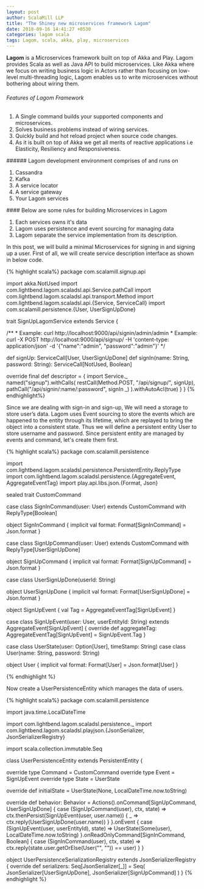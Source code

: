 ```yaml
---
layout: post
author: ScalaMill LLP
title: "The Shiney new microservices framework Lagom"
date: 2018-09-16 14:41:27 +0530
categories: lagom scala
tags: Lagom, scala, akka, play, microservices
---
```


<b>Lagom</b> is a Microservices framework built on top of Akka and Play. Lagom provides Scala as well as Java API to build microservices. Like Akka where we focus on writing business logic in Actors rather than focusing on low-level multi-threading logic, Lagom enables us to write microservices without bothering about wiring them.

###### Features of Lagom Framework
<div id = "lists">
<ol>
 	<li>    A Single command builds your supported components and microservices.</li>
 	<li>    Solves business problems instead of wiring services.</li>
 	<li>    Quickly build and hot reload project when source code changes.</li>
 	<li>    As it is built on top of Akka we get all merits of reactive applications i.e Elasticity, Resiliency and Responsiveness.</li>
</ol>
</div>
###### Lagom development environment comprises of and runs on
<div id = "lists">
<ol>
 	<li>   Cassandra</li>
 	<li>   Kafka</li>
 	<li>   A service locator</li>
 	<li>   A service gateway</li>
 	<li>   Your Lagom services</li>
</ol>
</div>
#### Below are some rules for building Microservices in Lagom
<ol>
 	<li> Each services owns it's data</li>
 	<li> Lagom uses persistence and event sourcing for managing data</li>
 	<li> Lagom separate the service implementation from its description.</li>
</ol>
In this post, we will build a minimal Microservices for signing in and signing up a user. First of all, we will create service description interface as shown in below code.

{% highlight scala%}
package com.scalamill.signup.api

import akka.NotUsed
import com.lightbend.lagom.scaladsl.api.Service.pathCall
import com.lightbend.lagom.scaladsl.api.transport.Method
import com.lightbend.lagom.scaladsl.api.{Service, ServiceCall}
import com.scalamill.persistence.{User, UserSignUpDone}

trait SignUpLagomService extends Service {

  /**
    * Example: curl http://localhost:9000/api/signin/admin/admin
    * Example: curl -X POST   http://localhost:9000/api/signup/ -H 'content-type: application/json' -d '{"name":"admin", "password":"admin"}'
    */

  def signUp: ServiceCall[User, UserSignUpDone]
  def signIn(name: String, password: String): ServiceCall[NotUsed, Boolean]

  override final def descriptor = {
    import Service._
    named("signup").withCalls(
      restCall(Method.POST, "/api/signup/", signUp),
      pathCall("/api/signin/:name/:password", signIn _)
    ).withAutoAcl(true)
  }
}
{% endhighlight%}

Since we are dealing with sign-in and sign-up, We will need a storage to store user’s data. Lagom uses Event sourcing to store the events which are happened to the entity through its lifetime, which are replayed to bring the object into a consistent state. Thus we will define a persistent entity User to store username and password. Since persistent entity are managed by events and command, let's create them first.

{% highlight scala%}
package com.scalamill.persistence

import com.lightbend.lagom.scaladsl.persistence.PersistentEntity.ReplyType
import com.lightbend.lagom.scaladsl.persistence.{AggregateEvent, AggregateEventTag}
import play.api.libs.json.{Format, Json}

sealed trait CustomCommand

case class SignInCommand(user: User) extends CustomCommand with ReplyType[Boolean]

object SignInCommand {
  implicit val format: Format[SignInCommand] = Json.format
}

case class SignUpCommand(user: User) extends CustomCommand with ReplyType[UserSignUpDone]

object SignUpCommand {
  implicit val format: Format[SignUpCommand] = Json.format
}

case class UserSignUpDone(userId: String)

object UserSignUpDone {
  implicit val format: Format[UserSignUpDone] = Json.format
}

object SignUpEvent {
  val Tag = AggregateEventTag[SignUpEvent]
}

case class SignUpEvent(user: User, userEntityId: String) extends AggregateEvent[SignUpEvent] {
  override def aggregateTag: AggregateEventTag[SignUpEvent] = SignUpEvent.Tag
}

case class UserState(user: Option[User], timeStamp: String)
case class User(name: String, password: String)

object User {
  implicit val format: Format[User] = Json.format[User]
}

{% endhighlight %}

Now create a UserPersistenceEntity which manages the data of users.

{% highlight scala%}
package com.scalamill.persistence

import java.time.LocalDateTime

import com.lightbend.lagom.scaladsl.persistence._
import com.lightbend.lagom.scaladsl.playjson.{JsonSerializer, JsonSerializerRegistry}

import scala.collection.immutable.Seq

class UserPersistenceEntity extends PersistentEntity {

  override type Command = CustomCommand
  override type Event = SignUpEvent
  override type State = UserState

  override def initialState = UserState(None, LocalDateTime.now.toString)

  override def behavior: Behavior = Actions().onCommand[SignUpCommand, UserSignUpDone] {
    case (SignUpCommand(user), ctx, state) => 
      ctx.thenPersist(SignUpEvent(user, user.name)) {
        _ => ctx.reply(UserSignUpDone(user.name))
      }
  }.onEvent { case (SignUpEvent(user, userEntityId), state) =>
    UserState(Some(user), LocalDateTime.now.toString)
  }.onReadOnlyCommand[SignInCommand, Boolean] {
    case (SignInCommand(user), ctx, state) => ctx.reply(state.user.getOrElse(User("", "")) == user)
  }
}

object UserPersistenceSerializationRegistry extends JsonSerializerRegistry {
  override def serializers: Seq[JsonSerializer[_]] = Seq(
    JsonSerializer[UserSignUpDone],
    JsonSerializer[SignUpCommand]
  )
}
{% endhighlight %}